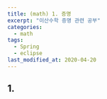 ```yaml
---
title: (math) 1. 증명
excerpt: "이산수학 증명 관련 공부"
categories:
  - math
tags:
  - Spring
  - eclipse
last_modified_at: 2020-04-20
---
```


## 1.